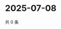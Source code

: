 # 2025-07-08

共 0 条

<!-- BEGIN ZHIHUVIDEO -->
<!-- 最后更新时间 Tue Jul 08 2025 15:13:19 GMT+0800 (China Standard Time) -->

<!-- END ZHIHUVIDEO -->

